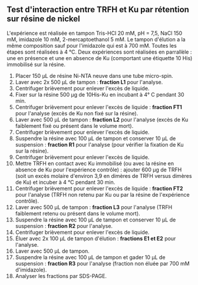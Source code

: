 ## Test d'interaction entre TRFH et Ku par rétention sur résine de nickel

L'expérience est réalisée en tampon Tris-HCl 20 mM, pH = 7,5, NaCl 150 mM,
imidazole 10 mM, 2-mercaptoethanol 5 mM. Le tampon d'élution a la même
composition sauf pour l'imidazole qui est à 700 mM. Toutes les étapes sont
réalisées à 4 °C. Deux expériences sont réalisées en parrallèle : une en
présence et une en absence de Ku (comportant une étiquette 10 His) immobilisé
sur la résine.

1. Placer 150 μL de résine Ni-NTA neuve dans une tube micro-spin.
2. Laver avec 2x 500 μL de tampon : **fraction L1** pour l'analyse.
3. Centrifuger brièvement pour enlever l'excès de liquide.
4. Fixer sur la résine 500 μg de 10His-Ku en incubant à 4° C pendant 30 min.
5. Centrifuger brièvement pour enlever l'excès de liquide : **fraction FT1**
   pour l'analyse (excès de Ku non fixé sur la résine).
6. Laver avec 500 μL de tampon : **fraction L2** pour l'analyse (excès de Ku
   faiblement fixé ou présent dans le volume mort).
7. Centrifuger brièvement pour enlever l'excès de liquide.
8. Suspendre la résine avec 100 μL de tampon et conserver 10 μL de suspension :
   **fraction R1** pour l'analyse (pour vérifier la fixation de Ku sur la
   résine).
9. Centrifuger brièvement pour enlever l'excès de liquide.
10. Mettre TRFH en contact avec Ku immobilisé (ou avec la résine en absence de
    Ku pour l'expérience contrôle) : ajouter 600 μg de TRFH (soit un excès
    molaire d'environ 3,9 en dimères de TRFH versus dimères de Ku) et incuber
    à 4 °C pendant 30 min.
11. Centrifuger brièvement pour enlever l'excès de liquide : **fraction FT2**
    pour l'analyse (TRFH non retenu par Ku ou par la résine de l'expérience
    contrôle).
12. Laver avec 500 μL de tampon : **fraction L3** pour l'analyse (TRFH
    faiblement retenu ou présent dans le volume mort).
13. Suspendre la résine avec 100 μL de tampon et conserver 10 μL de suspension :
    **fraction R2** pour l'analyse.
14. Centrifuger brièvement pour enlever l'excès de liquide.
15. Éluer avec 2x 100 μL de tampon d'élution : **fractions E1 et E2**
    pour l'analyse.
16. Laver avec 500 μL de tampon.
17. Suspendre la résine avec 100 μL de tampon et gader 10 μL de suspension :
    **fraction R3** pour l'analyse (fraction non éluée par 700 mM d'imidazole).
18. Analyser les fractions par SDS-PAGE.


